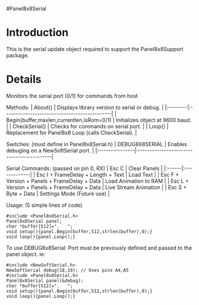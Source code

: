 #Panel8x8Serial

# Introduction #

This is the serial update object required to support the Panel8x8Support package.

# Details #

Monitors the serial port (0/1) for commands from host

Methods:
| About() | Displays library version to serial or debug. |
|:--------|:---------------------------------------------|
| Begin(buffer,maxlen,currentlen,isRom=0/1) | Initializes object at 9600 baud.             |
| CheckSerial() | Checks for commands on serial port.          |
| Loop()  | Replacement for Panel8x8 Loop (calls CheckSerial). |

Switches: (must define in Panel8x8Serial.h)
| DEBUG8X8SERIAL | Enables debuging on a NewSoftSerial port. |
|:---------------|:------------------------------------------|

Serial Commands: (passed on pin 0, RX)
| Esc C | Clear Panels |
|:------|:-------------|
| Esc I + FrameDelay + Length + Text | Load Text    |
| Esc F + Version + Panels + FrameDelay + Data | Load Animation to RAM |
| Esc L + Version + Panels + FrameDelay + Data | Live Stream Animation |
| Esc S + Byte + Data | Settings Mode (Future use) |

Usage: (5 simple lines of code)
```
#include <Panel8x8Serial.h>
Panel8x8Serial panel;
char *buffer[512]=".   ";
void setup(){panel.Begin(buffer,512,strlen(buffer),0);}
void loop(){panel.Loop();}
```

To use DEBUG8x8Serial:
Port must be previously defined and passed to the panel object.  ie:
```
#include <NewSoftSerial.h>
NewSoftSerial debug(18,19); // Uses pins A4,A5
#include <Panel8x8Serial.h>
Panel8x8Serial panel(&debug);
char *buffer[512]=".   ";
void setup(){panel.Begin(buffer,512,strlen(buffer),0);}
void loop(){panel.Loop();}
```
